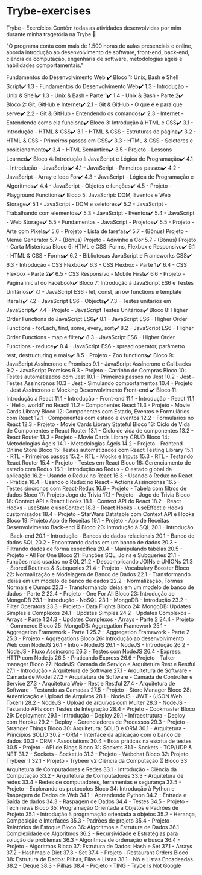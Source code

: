 # Trybe-exercises
Trybe - Exercícios
Contém todas as atividades desenvolvidas por mim durante minha tragetória na Trybe 🚀

"O programa conta com mais de 1.500 horas de aulas presenciais e online, aborda introdução ao desenvolvimento de software, front-end, back-end, ciência da computação, engenharia de software, metodologias ágeis e habilidades comportamentais."

Fundamentos do Desenvolvimento Web ✔️
Bloco 1: Unix, Bash e Shell Script✔️
 1.3 - Fundamentos do Desenvolvimento Web✔️
 1.3 - Introdução - Unix & Shell✔️
 1.3 - Unix & Bash - Parte 1✔️
 1.4 - Unix & Bash - Parte 2✔️
Bloco 2: Git, GitHub e Internet✔️
 2.1 - Git & GitHub - O que é e para que serve✔️
 2.2 - Git & GitHub - Entendendo os comandos✔️
 2.3 - Internet - Entendendo como ela funciona✔️
Bloco 3: Introdução à HTML e CSS✔️
 3.1 - Introdução - HTML & CSS✔️
 3.1 - HTML & CSS - Estruturas de página✔️
 3.2 - HTML & CSS - Primeiros passos em CSS✔️
 3.3 - HTML & CSS - Seletores e posicionamento✔️
 3.4 - HTML Semântico✔️
 3.5 - Projeto - Lessons Learned✔️
Bloco 4: Introdução à JavaScript e Lógica de Programação✔️
 4.1 - Introdução - JavaScript✔️
 4.1 - JavaScript - Primeiros passos✔️
 4.2 - JavaScript - Array e loop For✔️
 4.3 - JavaScript - Lógica de Programação e Algoritmos✔️
 4.4 - JavaScript - Objetos e funções✔️
 4.5 - Projeto - Playground Functions✔️
Bloco 5: JavaScript: DOM, Eventos e Web Storage✔️
 5.1 - JavaScript - DOM e seletores✔️
 5.2 - JavaScript - Trabalhando com elementos✔️
 5.3 - JavaScript - Eventos✔️
 5.4 - JavaScript - Web Storage✔️
 5.5 - Fundamentos - JavaScript - Projetos✔️
 5.5 - Projeto - Arte com Pixels✔️
 5.6 - Projeto - Lista de tarefas✔️
 5.7 - (Bônus) Projeto - Meme Generator
 5.7 - (Bônus) Projeto - Adivinhe a Cor
 5.7 - (Bônus) Projeto - Carta Misteriosa
Bloco 6: HTML e CSS: Forms, Flexbox e Responsivo✔️
 6.1 - HTML & CSS - Forms✔️
 6.2 - Bibliotecas JavaScript e Frameworks CSS✔️
 6.3 - Introdução - CSS Flexbox✔️
 6.3 - CSS Flexbox - Parte 1✔️
 6.4 - CSS Flexbox - Parte 2✔️
 6.5 - CSS Responsivo - Mobile First✔️
 6.6 - Projeto - Página inicial do Facebook✔️
Bloco 7: Introdução à JavaScript ES6 e Testes Unitários✔️
 7.1 - JavaScript ES6 - let, const, arrow functions e template literals✔️
 7.2 - JavaScript ES6 - Objects✔️
 7.3 - Testes unitários em JavaScript✔️
 7.4 - Projeto - JavaScript Testes Unitários✔️
Bloco 8: Higher Order Functions do JavaScript ES6✔️
 8.1 - JavaScript ES6 - Higher Order Functions - forEach, find, some, every, sort✔️
 8.2 - JavaScript ES6 - Higher Order Functions - map e filter✔️
 8.3 - JavaScript ES6 - Higher Order Functions - reduce✔️
 8.4 - JavaScript ES6 - spread operator, parâmetro rest, destructuring e mais✔️
 8.5 - Projeto - Zoo functions✔️
Bloco 9: JavaScript Assíncrono e Promises
 9.1 - JavaScript Assíncrono e Callbacks
 9.2 - JavaScript Promises
 9.3 - Projeto - Carrinho de Compras
Bloco 10: Testes automatizados com Jest
 10.1 - Primeiros passos no Jest
 10.2 - Jest - Testes Assíncronos
 10.3 - Jest - Simulando comportamentos
 10.4 - Projeto - Jest Assíncrono e Mocking
Desenvolvimento Front-end ✔️
Bloco 11: Introdução à React
 11.1 - Introdução - Front-end
 11.1 - Introdução - React
 11.1 - 'Hello, world!' no React!
 11.2 - Componentes React
 11.3 - Projeto - Movie Cards Library
Bloco 12: Componentes com Estado, Eventos e Formulários com React
 12.1 - Componentes com estado e eventos
 12.2 - Formulários no React
 12.3 - Projeto - Movie Cards Library Stateful
Bloco 13: Ciclo de Vida de Componentes e React Router
 13.1 - Ciclo de vida de componentes
 13.2 - React Router
 13.3 - Projeto - Movie Cards Library CRUD
Bloco 14: Metodologias Ágeis
 14.1 - Metodologias Ágeis
 14.2 - Projeto - Frontend Online Store
Bloco 15: Testes automatizados com React Testing Library
 15.1 - RTL - Primeiros passos
 15.2 - RTL - Mocks e Inputs
 15.3 - RTL - Testando React Router
 15.4 - Projeto - Testes em React
Bloco 16: Gerenciamento de estado com Redux
 16.1 - Introdução ao Redux - O estado global da aplicação
 16.2 - Usando o Redux no React
 16.3 - Usando o Redux no React - Prática
 16.4 - Usando o Redux no React - Actions Assíncronas
 16.5 - Testes síncronos com React-Redux
 16.6 - Projeto - Tabela com filtros de dados
Bloco 17: Projeto Jogo de Trivia
 17.1 - Projeto - Jogo de Trivia
Bloco 18: Context API e React Hooks
 18.1 - Context API do React
 18.2 - React Hooks - useState e useContext
 18.3 - React Hooks - useEffect e Hooks customizados
 18.4 - Projeto - StarWars Datatable com Context API e Hooks
Bloco 19: Projeto App de Receitas
 19.1 - Projeto - App de Receitas
Desenvolvimento Back-end ⏳
Bloco 20: Introdução à SQL
 20.1 - Introdução - Back-end
 20.1 - Introdução - Bancos de dados relacionais
 20.1 - Banco de dados SQL
 20.2 - Encontrando dados em um banco de dados
 20.3 - Filtrando dados de forma específica
 20.4 - Manipulando tabelas
 20.5 - Projeto - All For One
Bloco 21: Funções SQL, Joins e Subqueries
 21.1 - Funções mais usadas no SQL
 21.2 - Descomplicando JOINs e UNIONs
 21.3 - Stored Routines & Subqueries
 21.4 - Projeto - Vocabulary Booster
Bloco 22: Normalização e Modelagem de Banco de Dados
 22.1 - Transformando ideias em um modelo de banco de dados
 22.2 - Normalização, Formas Normais e Dumps
 22.3 - Transformando ideias em um modelo de banco de dados - Parte 2
 22.4 - Projeto - One For All
Bloco 23: Introdução ao MongoDB
 23.1 - Introdução - NoSQL
 23.1 - MongoDB - Introdução
 23.2 - Filter Operators
 23.3 - Projeto - Data Flights
Bloco 24: MongoDB: Updates Simples e Complexos
 24.1 - Updates Simples
 24.2 - Updates Complexos - Arrays - Parte 1
 24.3 - Updates Complexos - Arrays - Parte 2
 24.4 - Projeto - Commerce
Bloco 25: MongoDB: Aggregation Framework
 25.1 - Aggregation Framework - Parte 1
 25.2 - Aggregation Framework - Parte 2
 25.3 - Projeto - Aggregations
Bloco 26: Introdução ao desenvolvimento Web com NodeJS
 26.1 - Intro - NodeJS
 26.1 - NodeJS - Introdução
 26.2 - NodeJS - Fluxo Assíncrono
 26.3 - Testes com NodeJS
 26.4 - Express: HTTP com Node.js
 26.5 - Praticando Express
 26.6 - Projeto - Talker manager
Bloco 27: NodeJS: Camada de Serviço e Arquitetura Rest e Restful
 27.1 - Introdução - Arquitetura de Software
 27.1 - Arquitetura de Software - Camada de Model
 27.2 - Arquitetura de Software - Camada de Controller e Service
 27.3 - Arquitetura Web - Rest e Restful
 27.4 - Arquitetura de Software - Testando as Camadas
 27.5 - Projeto - Store Manager
Bloco 28: Autenticação e Upload de Arquivos
 28.1 - NodeJS - JWT - (JSON Web Token)
 28.2 - NodeJS - Upload de arquivos com Multer
 28.3 - NodeJS - Testando APIs com Testes de Integração
 28.4 - Projeto - Cookmaster
Bloco 29: Deployment
 29.1 - Introdução - Deploy
 29.1 - Infraestrutura - Deploy com Heroku
 29.2 - Deploy - Gerenciadores de Processos
 29.3 - Projeto - Stranger Things
Bloco 30: Arquitetura: SOLID e ORM
 30.1 - Arquitetura - Princípios SOLID
 30.2 - ORM - Interface da aplicação com o banco de dados
 30.3 - ORM - Associations
 30.4 - Boas práticas na escrita de testes
 30.5 - Projeto - API de Blogs
Bloco 31: Sockets
 31.1 - Sockets - TCP/UDP & NET
 31.2 - Sockets - Socket.io
 31.3 - Projeto - Webchat
Bloco 32: Projeto Trybeer II
 32.1 - Projeto - Trybeer v2
Ciência da Computação ⏳
Bloco 33: Arquitetura de Computadores e Redes
 33.1 - Introdução - Ciência da Computação
 33.2 - Arquitetura de Computadores
 33.3 - Arquitetura de redes
 33.4 - Redes de computadores, ferramentas e segurança
 33.5 - Projeto - Explorando os protocolos
Bloco 34: Introdução à Python e Raspagem de Dados da Web
 34.1 - Aprendendo Python
 34.2 - Entrada e Saída de dados
 34.3 - Raspagem de Dados
 34.4 - Testes
 34.5 - Projeto - Tech news
Bloco 35: Programação Orientada a Objetos e Padrões de Projeto
 35.1 - Introdução à programação orientada a objetos
 35.2 - Herança, Composição e Interfaces
 35.3 - Padrões de projeto
 35.4 - Projeto - Relatórios de Estoque
Bloco 36: Algoritmos e Estrutura de Dados
 36.1 - Complexidade de Algoritmos
 36.2 - Recursividade e Estratégias para solução de problemas
 36.3 - Algoritmos de ordenação e busca
 36.4 - Projeto - Algoritmos
Bloco 37: Estrutura de Dados: Hash e Set
 37.1 - Arrays
 37.2 - Hashmap e Dict
 37.3 - Set
 37.4 - Projeto - Restaurant Orders
Bloco 38: Estrutura de Dados: Pilhas, Filas e Listas
 38.1 - Nó e Listas Encadeadas
 38.2 - Deque
 38.3 - Pilhas
 38.4 - Projeto - TING - Trybe Is Not Google
